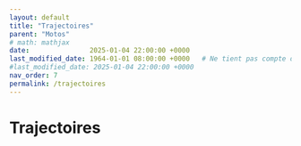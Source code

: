 ```yaml
---
layout: default
title: "Trajectoires"
parent: "Motos"
# math: mathjax
date:               2025-01-04 22:00:00 +0000
last_modified_date: 1964-01-01 08:00:00 +0000   # Ne tient pas compte de cette page dans les pages récemment mises à jour
#last_modified_date: 2025-01-04 22:00:00 +0000
nav_order: 7
permalink: /trajectoires
---
```


# Trajectoires 